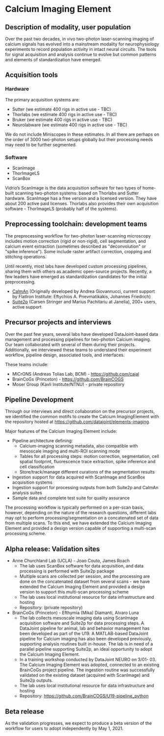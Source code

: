 # Calcium Imaging Element

## Description of modality, user population 
Over the past two decades, in vivo two-photon  laser-scanning imaging of calcium signals 
has evolved into a mainstream modality for neurophysiology experiments to record population activity in intact neural circuits. 
The tools for signal acquisition and analysis continue to evolve but common patterns and elements of standardization have emerged.

## Acquisition tools

### Hardware 
The primary acquisition systems are: 
+ Sutter (we estimate 400 rigs in active use - TBC)
+ Thorlabs  (we estimate 400 rigs in active use - TBC)
+ Bruker  (we estimate 400 rigs in active use - TBC)
+ Neurolabware (we estimate 400 rigs in active use - TBC)

We do not include Miniscopes in these estimates. 
In all there are perhaps on the order of 3000 two-photon setups globally but their processing needs may need to be further segmented.

### Software
+ ScanImage
+ ThorImageLS
+ ScanBox

Vidrio’s ScanImage is the data acquisition software for two types of home-built scanning two-photon systems: 
based on Thorlabs and Sutter hardware. ScanImage has a free version and a licensed version. 
They have about 200 active paid licenses. 
Thorlabs also provides their own acquisition software - ThorImageLS (probably half of the systems).

## Preprocessing toolchain: development teams
The preprocessing workflow for two-photon laser-scanning microscopy includes 
motion correction (rigid or non-rigid), cell segmentation, and calcium event extraction 
(sometimes described as "deconvolution" or "spike inference"). 
Some include raster artifact correction, cropping and stitching operations. 

Until recently, most labs have developed custom processing pipelines, sharing them with others as academic open-source projects. 
Recently, a few leaders have emerged as standardization candidates for the initial preprocessing.

+ [CaImAn](https://github.com/flatironinstitute/CaImAn) (Originally developed by Andrea Giovannucci, current support by FlatIron Institute: Eftychios A. Pnevmatikakis, Johannes Friedrich)
+ [Suite2p](https://github.com/MouseLand/suite2p) (Carsen Stringer and Marius Pachitariu at Janelia), 200+ users, active support

## Precursor projects and interviews
Over the past few years, several labs have developed DataJoint-based data management and processing pipelines for two-photon Calcium imaging. 
Our team collaborated with several of them during their projects. 
Additionally, we interviewed these teams to understand their experiment workflow, pipeline design, associated tools, and interfaces. 

These teams include:
+ MICrONS (Andreas Tolias Lab, BCM) - https://github.com/cajal
+ BrainCoGs (Princeton) - https://github.com/BrainCOGS
+ Moser Group (Kavli Institute/NTNU) - private repository

## Pipeline Development
Through our interviews and direct collaboration on the precursor projects, 
we identified the common motifs to create the Calcium ImagingElement 
with the repository hosted at https://github.com/datajoint/elements-imaging.

Major features of the Calcium Imaging Element include:
+ Pipeline architecture defining:
    + Calcium-imaging scanning metadata, also compatible with mesoscale imaging and multi-ROI scanning mode
    + Tables for all processing steps: motion correction, segmentation, cell spatial footprint, fluorescence trace extraction, spike inference and cell classification
    + Store/track/manage different curations of the segmentation results
+ Ingestion support for data acquired with ScanImage and ScanBox acquisition systems
+ Ingestion support for processing outputs from both Suite2p and CaImAn analysis suites
+ Sample data and complete test suite for quality assurance

The processing workflow is typically performed on a per-scan basis, 
however, depending on the nature of the research questions, 
different labs may opt to perform processing/segmentation on a concatenated set of data from multiple scans. 
To this end, we have extended the Calcium Imaging Element and provided a design version capable of supporting a multi-scan processing scheme.

## Alpha release: Validation sites
+ Anne Churchland Lab (UCLA) - Joao Couto, James Roach
    + The lab uses ScanBox software for data acquisition, and data processing is performed with Suite2p package
    + Multiple scans are collected per session, and the processing are done on the concatenated dataset from several scans - we have extended the Calcium Imaging Element and provided a design version to support this multi-scan processing scheme
    + The lab uses local institutional resource for data infrastructure and hosting
    + Repository: (private repository)
+ BrainCoGs (Princeton) - Efthymia (Mika) Diamanti, Alvaro Luna  
    + The lab collects mesoscale imaging data using ScanImage acquisition software and Suite2p for data processing steps. A DataJoint pipeline for animal, lab and behavior management has been developed as part of the U19. A MATLAB-based DataJoint pipeline for Calcium imaging has also been developed previously, supporting analysis routines built in-house. The lab is in need of a parallel pipeline supporting Suite2p, an ideal opportunity to adopt the Calcium Imaging Element.
    + In a training workshop conducted by DataJoint NEURO on 3/01- 03. The Calcium Imaging Element was adopted, connected to an existing BrainCoGs project pipeline. The ingestion routine was successfully validated on the existing dataset (acquired with ScanImage) and Suite2p outputs.
    + The lab uses local institutional resource for data infrastructure and hosting
    + Repository: https://github.com/BrainCOGS/U19-pipeline_python

## Beta release
As the validation progresses, we expect to produce a beta version of the workflow for users to adopt independently by May 1, 2021.
